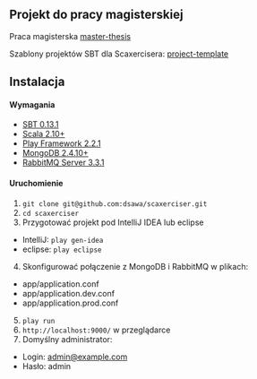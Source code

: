 ## Projekt do pracy magisterskiej

Praca magisterska [master-thesis](https://github.com/dsawa/master-thesis)

Szablony projektów SBT dla Scaxercisera: [project-template](https://github.com/dsawa/project-template)

## Instalacja

#### Wymagania
+ [SBT 0.13.1](http://www.scala-sbt.org/download.html)
+ [Scala 2.10+](http://www.scala-lang.org/download/)
+ [Play Framework 2.2.1](http://www.playframework.com/download)
+ [MongoDB 2.4.10+](http://www.mongodb.org/downloads)
+ [RabbitMQ Server 3.3.1](https://www.rabbitmq.com/download.html)


#### Uruchomienie
1. `git clone git@github.com:dsawa/scaxerciser.git`
2. `cd scaxerciser`
3. Przygotować projekt pod IntelliJ IDEA lub eclipse
  + IntelliJ: `play gen-idea`
  + eclipse: `play eclipse`
4. Skonfigurować połączenie z MongoDB i RabbitMQ w plikach:
  + app/application.conf
  + app/application.dev.conf
  + app/application.prod.conf
5. `play run`
6. `http://localhost:9000/` w przeglądarce
7. Domyślny administrator: 
  + Login: admin@example.com
  + Hasło: admin
